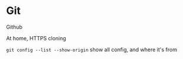 # Git

Github

At home, HTTPS cloning

`git config --list --show-origin` show all config, and where it's from

